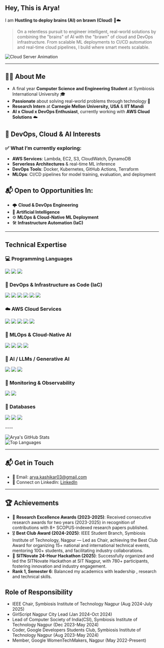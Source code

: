 ## Hey, This is Arya!  

I am **Hustling to deploy brains (AI) on brawn (Cloud)** 🧠☁️  
> On a relentless pursuit to engineer intelligent, real-world solutions by combining the "brains" of AI with the "brawn" of cloud and DevOps infrastructure. From scalable ML deployments to CI/CD automation and real-time cloud pipelines, I build where smart meets scalable.

![Cloud Server Animation](assets/cloud-server.gif)

---

## 👨‍💻 About Me
- A final year **Computer Science and Engineering Student** at Symbiosis International University 🎓  
- **Passionate** about solving real-world problems through technology 🤖  
- **Research Intern** at **Carnegie Mellon University, USA** & **IIT Mandi**  
- **AI x Cloud x DevOps Enthusiast**, currently working with **AWS Cloud Solutions** ☁️  


## 🚀 DevOps, Cloud & AI Interests

### ✅ What I’m currently exploring:
- **AWS Services**: Lambda, EC2, S3, CloudWatch, DynamoDB  
- **Serverless Architectures** & real-time ML inference  
- **DevOps Tools**: Docker, Kubernetes, GitHub Actions, Terraform  
- **MLOps**: CI/CD pipelines for model training, evaluation, and deployment 

## 📬 Open to Opportunities In:
- 🌩️ **Cloud & DevOps Engineering**  
- 🧠 **Artificial Intelligence**
- ⚙️ **MLOps & Cloud-Native ML Deployment**  
- 🛠️ **Infrastructure Automation (IaC)** 

---
## Technical Expertise
### 💻 Programming Languages

<p>
  <img src="https://img.shields.io/badge/C++-00599C?style=for-the-badge&logo=c%2b%2b&logoColor=white" />
  <img src="https://img.shields.io/badge/Python-3776AB?style=for-the-badge&logo=python&logoColor=white" />
  <img src="https://img.shields.io/badge/Go-00ADD8?style=for-the-badge&logo=go&logoColor=white" />
</p>


### 🧰 DevOps & Infrastructure as Code (IaC)

<p>
  <img src="https://img.shields.io/badge/Docker-2496ED?style=for-the-badge&logo=docker&logoColor=white" />
  <img src="https://img.shields.io/badge/Kubernetes-326CE5?style=for-the-badge&logo=kubernetes&logoColor=white" />
  <img src="https://img.shields.io/badge/Terraform-7B42BC?style=for-the-badge&logo=terraform&logoColor=white" />
  <img src="https://img.shields.io/badge/GitHub%20Actions-2088FF?style=for-the-badge&logo=githubactions&logoColor=white" />
  <img src="https://img.shields.io/badge/Linux-FCC624?style=for-the-badge&logo=linux&logoColor=black" />
  <img src="https://img.shields.io/badge/Shell%20Scripting-black?style=for-the-badge" />
</p>


### ☁️ AWS Cloud Services

<p>
  <img src="https://img.shields.io/badge/AWS-232F3E?style=for-the-badge&logo=amazonaws&logoColor=white" />
  <img src="https://img.shields.io/badge/EC2-black?style=for-the-badge&logo=amazon-ec2&logoColor=orange" />
  <img src="https://img.shields.io/badge/S3-569A31?style=for-the-badge&logo=amazon-s3&logoColor=white" />
  <img src="https://img.shields.io/badge/Lambda-FF9900?style=for-the-badge&logo=aws-lambda&logoColor=white" />
  <img src="https://img.shields.io/badge/DynamoDB-4053D6?style=for-the-badge&logo=amazon-dynamodb&logoColor=white" />
</p>


### 🤖 MLOps & Cloud-Native AI

<p>
  <img src="https://img.shields.io/badge/Model%20Deployment-blue?style=for-the-badge" />
  <img src="https://img.shields.io/badge/CI/CD%20for%20ML-orange?style=for-the-badge" />
  <img src="https://img.shields.io/badge/SageMaker-FF9900?style=for-the-badge&logo=amazonaws&logoColor=white" />
  <img src="https://img.shields.io/badge/Model%20Monitoring-green?style=for-the-badge" />
</p>


### 🧠 AI / LLMs / Generative AI

<p>
  <img src="https://img.shields.io/badge/Agentic%20AI-228B22?style=for-the-badge" />
  <img src="https://img.shields.io/badge/Prompt%20Engineering-00A67E?style=for-the-badge&logo=openai&logoColor=white" />
  <img src="https://img.shields.io/badge/Embeddings-orange?style=for-the-badge" />
</p>


### 🔧 Monitoring & Observability

<p>
  <img src="https://img.shields.io/badge/Grafana-F46800?style=for-the-badge&logo=grafana&logoColor=white" />
  <img src="https://img.shields.io/badge/Prometheus-E6522C?style=for-the-badge&logo=prometheus&logoColor=white" />
</p>


### 💾 Databases

<p>
  <img src="https://img.shields.io/badge/DynamoDB-4053D6?style=for-the-badge&logo=amazon-dynamodb&logoColor=white" />
  <img src="https://img.shields.io/badge/MySQL-4479A1?style=for-the-badge&logo=mysql&logoColor=white" />
  <img src="https://img.shields.io/badge/SQLite-003B57?style=for-the-badge&logo=sqlite&logoColor=white" />
</p>
----

![Arya's GitHub Stats](https://github-readme-stats.vercel.app/api?username=aryaaa324&show_icons=true&theme=dark&count_private=true)  
![Top Languages](https://github-readme-stats.vercel.app/api/top-langs/?username=aryaaa324&layout=compact&theme=dark)

---

## 📬 Get in Touch  
- 📧 Email: arya.kashikar03@gmail.com
- 💼 Connect on LinkedIn: [LinkedIn](https://www.linkedin.com/in/arya-kashikar-262b17285/)

---

## 🏆 Achievements  
- 🏅 **Research Excellence Awards (2023-2025)**: Received consecutive research awards for two years (2023-2025) in recognition of contributions with 8+ SCOPUS-indexed research papers published.  
- 🎖 **Best Club Award (2024-2025)**: IEEE Student Branch, Symbiosis Institute of Technology, Nagpur — Led as Chair, achieving the Best Club Award for organizing 15+ national and international technical events, mentoring 100+ students, and facilitating industry collaborations.  
- 🚀 **SITNovate 24-Hour Hackathon (2025)**: Successfully organized and led the SITNovate Hackathon at SIT Nagpur, with 780+ participants, fostering innovation and industry engagement.  
-  **Rank 1, Semester 6**: Balanced my academics with leadership , research and technical skills.
## Role of Responsibility
- IEEE Chair, Symbiosis Institute of Technology Nagpur (Aug 2024-July 2025)
- GirlScript Nagpur City Lead (Jan 2024-Oct 2024)
- Lead of Computer Society of India(CSI), Symbiosis Institute of Technology Nagpur (Dec 2023-May 2024)
- Coder, Google Developers Students Club, Symbiosis Institute of Technology Nagpur (Aug 2023-May 2024)
- Member, Google WomenTechMakers, Nagpur (May 2022-Present)
